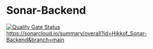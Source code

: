 # Sonar-Backend
[![Quality Gate Status](https://sonarcloud.io/api/project_badges/measure?project=Hikkof_Sonar-Backend&metric=alert_status)](https://sonarcloud.io/dashboard?id=Hikkof_Sonar-Backend)</br>
https://sonarcloud.io/summary/overall?id=Hikkof_Sonar-Backend&branch=main
